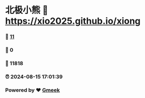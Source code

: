 # 北极小熊 :link: https://xio2025.github.io/xiong 
### :page_facing_up: [11](https://xio2025.github.io/xiong/tag.html) 
### :speech_balloon: 0 
### :hibiscus: 11818 
### :alarm_clock: 2024-08-15 17:01:39 
### Powered by :heart: [Gmeek](https://github.com/Meekdai/Gmeek)
